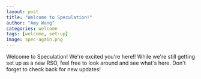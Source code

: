 ```yaml
---
layout: post
title: "Welcome to Speculation!"
author: "Amy Wang"
categories: welcome
tags: [welcome, set-up]
image: spec-again.png
---
```


Welcome to Speculation! We're excited you're here!! While we're still getting set up as a new RSO, feel free to look around and see what's here. Don't forget to check back for new updates!
